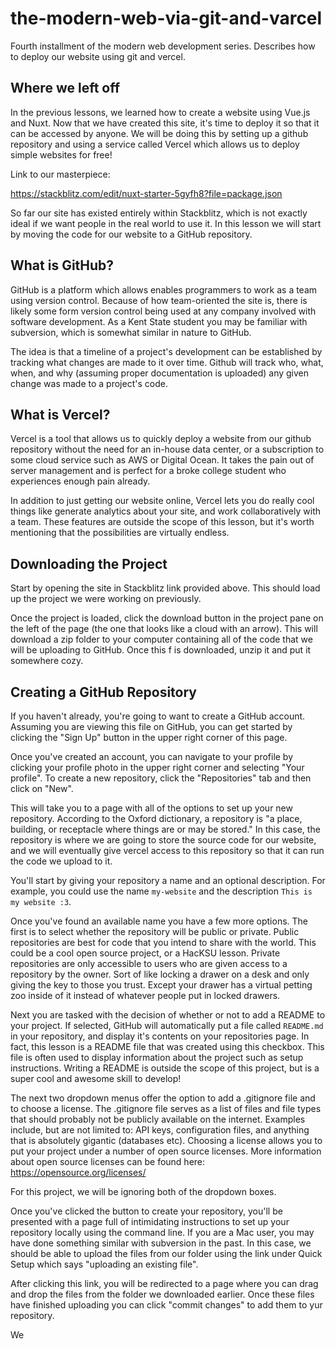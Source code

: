 # the-modern-web-via-git-and-varcel
Fourth installment of the modern web development series. Describes how to deploy our website using git and vercel.

## Where we left off
In the previous lessons, we learned how to create a website using Vue.js and Nuxt. Now that we have created this site, it's time to deploy it so that it can be accessed by anyone. We will be doing this by setting up a github repository and using a service called Vercel which allows us to deploy simple websites for free!

Link to our masterpiece: 

https://stackblitz.com/edit/nuxt-starter-5gyfh8?file=package.json

So far our site has existed entirely within Stackblitz, which is not exactly ideal if we want people in the real world to use it. In this lesson we will start by moving the code for our website to a GitHub repository. 

## What is GitHub?
GitHub is a platform which allows enables programmers to work as a team using version control. Because of how team-oriented the site is, there is likely some form version control being used at any company involved with software development. As a Kent State student you may be familiar with subversion, which is somewhat similar in nature to GitHub.

The idea is that a timeline of a project's development can be established by tracking what changes are made to it over time. Github will track who, what, when, and why (assuming proper documentation is uploaded) any given change was made to a project's code.  

## What is Vercel?
Vercel is a tool that allows us to quickly deploy a website from our github repository without the need for an in-house data center, or a subscription to some cloud service such as AWS or Digital Ocean. It takes the pain out of server management and is perfect for a broke college student who experiences enough pain already. 

In addition to just getting our website online, Vercel lets you do really cool things like generate analytics about your site, and work collaboratively with a team. These features are outside the scope of this lesson, but it's worth mentioning that the possibilities are virtually endless. 

## Downloading the Project
Start by opening the site in Stackblitz link provided above. This should load up the project we were working on previously. 

Once the project is loaded, click the download button in the project pane on the left of the page (the one that looks like a cloud with an arrow). This will download a zip folder to your computer containing all of the code that we will be uploading to GitHub. Once this f is downloaded, unzip it and put it somewhere cozy. 

## Creating a GitHub Repository
If you haven't already, you're going to want to create a GitHub account. Assuming you are viewing this file on GitHub, you can get started by clicking the "Sign Up" button in the upper right corner of this page. 

Once you've created an account, you can navigate to your profile by clicking your profile photo in the upper right corner and selecting "Your profile". To create a new repository, click the "Repositories" tab and then click on "New".

This will take you to a page with all of the options to set up your new repository. According to the Oxford dictionary, a repository is "a place, building, or receptacle where things are or may be stored." In this case, the repository is where we are going to store the source code for our website, and we will eventually give vercel access to this repository so that it can run the code we upload to it. 

You'll start by giving your repository a name and an optional description. For example, you could use the name `my-website` and the description `This is my website :3`. 

Once you've found an available name you have a few more options. The first is to select whether the repository will be public or private. Public repositories are best for code that you intend to share with the world. This could be a cool open source project, or a HacKSU lesson. Private repositories are only accessible to users who are given access to a repository by the owner. Sort of like locking a drawer on a desk and only giving the key to those you trust. Except your drawer has a virtual petting zoo inside of it instead of whatever people put in locked drawers.

Next you are tasked with the decision of whether or not to add a README to your project. If selected, GitHub will automatically put a file called `README.md` in your repository, and display it's contents on your repositories page. In fact, this lesson is a README file that was created using this checkbox. This file is often used to display information about the project such as setup instructions. Writing a README is outside the scope of this project, but is a super cool and awesome skill to develop!

The next two dropdown menus offer the option to add a .gitignore file and to choose a license. The .gitignore file serves as a list of files and file types that should probably not be publicly available on the internet. Examples include, but are not limited to: API keys, configuration files, and anything that is absolutely gigantic (databases etc). Choosing a license allows you to put your project under a number of open source licenses. More information about open source licenses can be found here: https://opensource.org/licenses/

For this project, we will be ignoring both of the dropdown boxes. 

Once you've clicked the button to create your repository, you'll be presented with a page full of intimidating instructions to set up your repository locally using the command line. If you are a Mac user, you may have done something similar with subversion in the past. In this case, we should be able to upload the files from our folder using the link under Quick Setup which says "uploading an existing file". 

After clicking this link, you will be redirected to a page where you can drag and drop the files from the folder we downloaded earlier. Once these files have finished uploading you can click "commit changes" to add them to yur repository. 

We 
